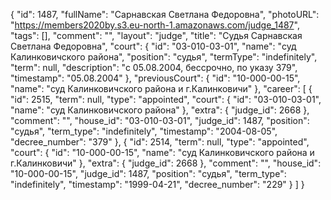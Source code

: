 {
    "id": 1487,
    "fullName": "Сарнавская Светлана Федоровна",
    "photoURL": "https://members2020by.s3.eu-north-1.amazonaws.com/judge_1487",
    "tags": [],
    "comment": "",
    "layout": "judge",
    "title": "Судья Сарнавская Светлана Федоровна",
    "court": {
        "id": "03-010-03-01",
        "name": "суд Калинковичского района",
        "position": "судья",
        "termType": "indefinitely",
        "term": null,
        "description": "c 05.08.2004, бессрочно, по указу 379",
        "timestamp": "05.08.2004"
    },
    "previousCourt": {
        "id": "10-000-00-15",
        "name": "суд Калинковичского района и г.Калинковичи"
    },
    "career": [
        {
            "id": 2515,
            "term": null,
            "type": "appointed",
            "court": {
                "id": "03-010-03-01",
                "name": "суд Калинковичского района"
            },
            "extra": {
                "judge_id": 2668
            },
            "comment": "",
            "house_id": "03-010-03-01",
            "judge_id": 1487,
            "position": "судья",
            "term_type": "indefinitely",
            "timestamp": "2004-08-05",
            "decree_number": "379"
        },
        {
            "id": 2514,
            "term": null,
            "type": "appointed",
            "court": {
                "id": "10-000-00-15",
                "name": "суд Калинковичского района и г.Калинковичи"
            },
            "extra": {
                "judge_id": 2668
            },
            "comment": "",
            "house_id": "10-000-00-15",
            "judge_id": 1487,
            "position": "судья",
            "term_type": "indefinitely",
            "timestamp": "1999-04-21",
            "decree_number": "229"
        }
    ]
}